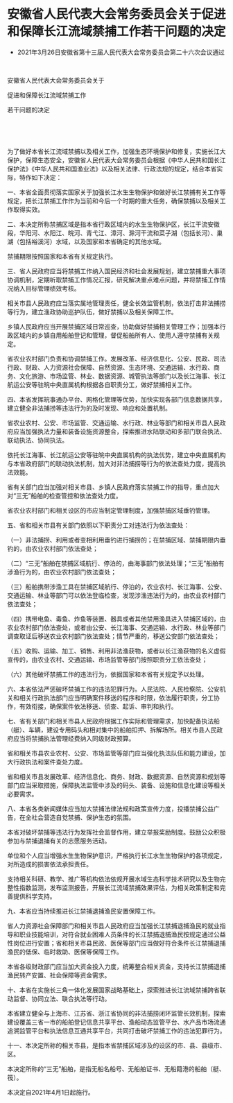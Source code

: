 # 安徽省人民代表大会常务委员会关于促进和保障长江流域禁捕工作若干问题的决定

- 2021年3月26日安徽省第十三届人民代表大会常务委员会第二十六次会议通过

<!-- INFO END -->

​

安徽省人民代表大会常务委员会关于

促进和保障长江流域禁捕工作

若干问题的决定

​

​

为了做好本省长江流域禁捕以及相关工作，加强生态环境保护和修复，实施长江大保护，保障生态安全，安徽省人民代表大会常务委员会根据《中华人民共和国长江保护法》《中华人民共和国渔业法》以及相关法律、行政法规的规定，结合本省实际，特作如下决定：

一、本省全面贯彻落实国家关于加强长江水生生物保护和做好长江禁捕有关工作等规定，把长江禁捕工作作为当前和今后一个时期的重大任务，确保禁捕以及相关工作取得实效。

二、本决定所称禁捕区域是指本省行政区域内的水生生物保护区，长江干流安徽段，华阳河、水阳江、皖河、青弋江、漳河、滁河干流和菜子湖（包括长河）、巢湖（包括裕溪河）水域，以及国家和本省确定的其他水域。

禁捕期限按照国家和本省有关规定执行。

三、省人民政府应当将禁捕工作纳入国民经济和社会发展规划，建立禁捕重大事项协调机制，定期听取禁捕工作情况汇报，研究解决重点难点问题，并将禁捕工作情况纳入目标管理绩效考核。

相关市县人民政府应当落实属地管理责任，健全长效监管机制，依法打击非法捕捞等行为，建立渔政协助巡护队伍，做好禁捕以及相关保障工作。

乡镇人民政府应当开展禁捕区域日常巡查，协助做好禁捕相关管理工作；加强本行政区域内的乡镇自用船舶登记和管理，督促船舶所有人、使用人遵守禁捕有关规定。

省农业农村部门负责和协调禁捕工作。发展改革、经济信息化、公安、民政、司法行政、财政、人力资源社会保障、自然资源、生态环境、交通运输、水行政、商务、文化旅游、市场监管、林业、数据资源、城管执法等部门以及长江海事、长江航运公安等驻皖中央直属机构根据各自职责分工，做好禁捕相关工作。

四、本省发挥皖事通办平台、网格化管理等优势，加快实现各部门信息数据共享，建立健全非法捕捞等违法行为的及时发现、响应和处置机制。

省农业农村、公安、市场监管、交通运输、水行政、林业等部门和相关市县人民政府应当加强执法力量和装备设施资源整合，探索推进水陆联动和多部门联合执法、联动执法、协同执法。

依托长江海事、长江航运公安等驻皖中央直属机构的执法优势，建立中央直属机构与本省政府部门的联动执法机制，加大对非法捕捞等行为的依法查处力度，提高执法效能。

省有关部门应当加强对相关市县、乡镇人民政府落实禁捕工作的指导，重点加大对“三无”船舶的检查管控和依法查处力度。

省农业农村部门和相关设区的市应当制定管理制度，加强禁捕区域垂钓管理。

五、省和相关市县有关部门依照以下职责分工对违法行为依法查处：

（一）非法捕捞、利用或者变相利用垂钓进行捕捞的；在禁捕区域、禁捕期限内垂钓的，由农业农村部门依法查处；

（二）“三无”船舶在禁捕区域航行、停泊的，由海事部门依法处理；“三无”船舶有涉渔行为的，由农业农村部门依法查处；

（三）船舶携带涉渔工具在禁捕区域航行、停泊的，农业农村、长江海事、公安、交通运输、林业等部门可以依法登临检查，发现涉渔违法行为的，由农业农村部门依法查处；

（四）携带电鱼、毒鱼、炸鱼等装置、器具或者其他禁用渔具进入禁捕区域的，由农业农村部门依法查处，或者由公安、长江海事、交通运输、水行政、林业等部门调查取证后移送农业农村部门依法查处；情节严重的，移送公安部门依法查处；

（五）收购、运输、加工、销售、利用非法渔获物，或者以长江渔获物的名义虚假宣传的，由农业农村、交通运输、市场监管等部门按照职责分工依法查处；

（六）其他破坏禁捕工作的违法行为，依据国家和本省有关规定予以处理。

六、本省依法严惩破坏禁捕工作的违法犯罪行为。人民法院、人民检察院、公安机关和相关行政执法部门应当明确案件移送的程序和时限，依法履行职责，分工协作，有效衔接，确保案件依法移送、侦查、起诉、审判和执行。

七、省有关部门和相关市县人民政府根据工作实际和管理需求，加快配备执法船（艇）、车辆，建设专用码头和相对集中的船舶扣押、拆解场所。相关市县人民政府应当将禁捕执法管理经费纳入同级财政预算。

省和相关市县农业农村、公安、市场监管等部门应当强化执法队伍和能力建设，加大行政执法和案件查处力度。

省和相关市县发展改革、经济信息化、商务、财政、数据资源、自然资源和规划等部门应当采取措施，保障执法监管中涉及的码头、装备、设施和信息化建设等相关必要需求。

八、本省各类新闻媒体应当加大禁捕法律法规和政策宣传力度，投播禁捕公益广告，在全社会营造自觉禁捕、保护生态的氛围。

本省对破坏禁捕等违法行为发挥社会监督作用，建立举报奖励制度。鼓励公众积极参加与禁捕退捕有关的志愿服务活动。

单位和个人应当增强水生生物保护意识，严格执行长江水生生物保护的各项规定，对所造成的损害依法承担责任。

支持相关科研、教学、推广等机构依法依规开展水域生态科学技术研究以及生物完整性指数监测，发布监测报告，开展长江流域禁捕效果评估，为相关政策制定和完善提供科学支持。

九、本省应当持续推进长江禁捕退捕渔民安置保障工作。

省人力资源社会保障部门和相关市县人民政府应当加强长江禁捕退捕渔民的就业指导和职业技能培训，对符合就业困难人员条件的长江禁捕退捕渔民按规定通过公益性岗位进行安置；省和相关市县民政、医保等部门应当做好符合条件长江禁捕退捕渔民的低保、临时救助、医保等保障工作。

本省各级财政部门应当加大资金投入力度，统筹整合相关资金，支持长江禁捕退捕渔民转产安置、社会保障等资金需求。

十、本省在实施长三角一体化发展国家战略基础上，探索推进长江流域禁捕跨省联动监督、协同立法、联合执法等行动。

本省建立健全与上海市、江苏省、浙江省协同的非法捕捞闭环监管长效机制，探索建设覆盖三省一市的船舶登记信息共享平台、渔船动态监管平台、水产品市场流通追溯监管平台和执法信息互通共享平台，共同打击破坏禁捕工作的违法犯罪行为。

十一、本决定所称的相关市县，是指本省禁捕区域涉及的设区的市、县、县级市、区。

本决定所称的“三无”船舶，是指无船名船号、无船舶证书、无船籍港的船舶（艇、筏）。

本决定自2021年4月1日起施行。
